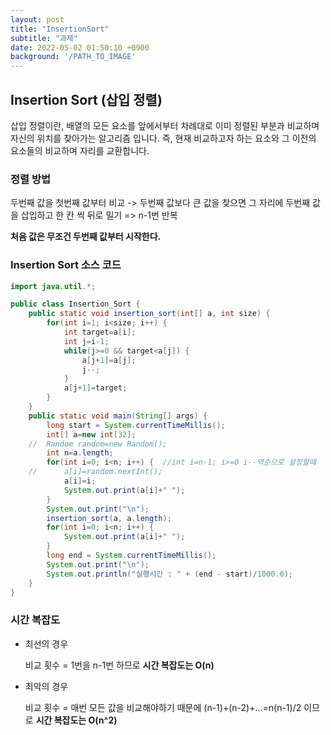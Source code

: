 ```yaml
---
layout: post
title: "InsertionSort"
subtitle: "과제"
date: 2022-05-02 01:50:10 +0900
background: '/PATH_TO_IMAGE'
---
```


## Insertion Sort (삽입 정렬)

삽입 정렬이란, 배열의 모든 요소를 앞에서부터 차례대로 이미 정렬된 부분과 비교하며 자신의 위치를 찾아가는 알고리즘 입니다. 즉, 현재 비교하고자 하는 요소와 그 이전의 요소들의 비교하며 자리를 교환합니다. 

### 정렬 방법

두번째 값을 첫번째 값부터 비교 -> 두번째 값보다 큰 값을 찾으면 그 자리에 두번째 값을 삽입하고 한 칸 씩 뒤로 밀기 => n-1번 반복

**처음 값은 무조건 두번째 값부터 시작한다.**

### Insertion Sort 소스 코드 

```java
import java.util.*;

public class Insertion_Sort {
	public static void insertion_sort(int[] a, int size) {
		for(int i=1; i<size; i++) {
			int target=a[i];
			int j=i-1;
			while(j>=0 && target<a[j]) {
				a[j+1]=a[j];
				j--;
			}
			a[j+1]=target;
		}
	}
	public static void main(String[] args) {
		long start = System.currentTimeMillis();
		int[] a=new int[32];
	//	Random random=new Random(); 
		int n=a.length;
		for(int i=0; i<n; i++) {  //int i=n-1; i>=0 i--역순으로 설정할때
	//		a[i]=random.nextInt(); 
			a[i]=i;
			System.out.print(a[i]+" ");
		}
		System.out.print("\n");
		insertion_sort(a, a.length);
		for(int i=0; i<n; i++) {
			System.out.print(a[i]+" ");
		}
		long end = System.currentTimeMillis();
		System.out.print("\n");
		System.out.println("실행시간 : " + (end - start)/1000.0);
	}
}
```

### 시간 복잡도 

* 최선의 경우 

  비교 횟수 = 1번을 n-1번 하므로 **시간 복잡도는 O(n)**

* 최악의 경우
  
  비교 횟수 = 매번 모든 값을 비교해야하기 때문에 (n-1)+(n-2)+...=n(n-1)/2 이므로 **시간 복잡도는 O(n^2)**

